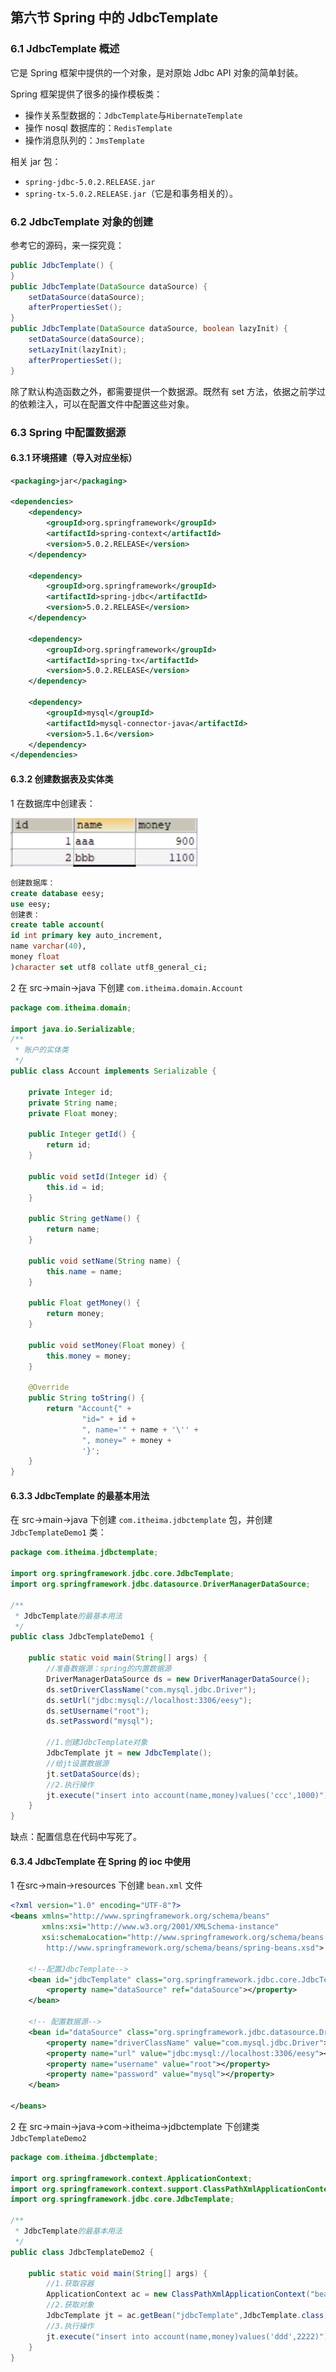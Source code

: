 ## 第六节 Spring 中的 JdbcTemplate

### 6.1 JdbcTemplate 概述 

它是 Spring 框架中提供的一个对象，是对原始 Jdbc API 对象的简单封装。 

Spring 框架提供了很多的操作模板类：
* 操作关系型数据的：`JdbcTemplate`与`HibernateTemplate`
* 操作 nosql 数据库的：`RedisTemplate`
* 操作消息队列的：`JmsTemplate`

相关 jar 包：
* `spring-jdbc-5.0.2.RELEASE.jar` 
*  `spring-tx-5.0.2.RELEASE.jar`（它是和事务相关的）。 

### 6.2 JdbcTemplate 对象的创建

参考它的源码，来一探究竟：

```java
public JdbcTemplate() {
}
public JdbcTemplate(DataSource dataSource) {
	setDataSource(dataSource);
	afterPropertiesSet();
}
public JdbcTemplate(DataSource dataSource, boolean lazyInit) {
	setDataSource(dataSource);
	setLazyInit(lazyInit);
	afterPropertiesSet();
}
```

除了默认构造函数之外，都需要提供一个数据源。既然有 set 方法，依据之前学过的依赖注入，可以在配置文件中配置这些对象。

### 6.3 Spring 中配置数据源

#### 6.3.1 环境搭建（导入对应坐标）

```xml
<packaging>jar</packaging>

<dependencies>
    <dependency>
        <groupId>org.springframework</groupId>
        <artifactId>spring-context</artifactId>
        <version>5.0.2.RELEASE</version>
    </dependency>

    <dependency>
        <groupId>org.springframework</groupId>
        <artifactId>spring-jdbc</artifactId>
        <version>5.0.2.RELEASE</version>
    </dependency>

    <dependency>
        <groupId>org.springframework</groupId>
        <artifactId>spring-tx</artifactId>
        <version>5.0.2.RELEASE</version>
    </dependency>

    <dependency>
        <groupId>mysql</groupId>
        <artifactId>mysql-connector-java</artifactId>
        <version>5.1.6</version>
    </dependency>
</dependencies>
```

#### 6.3.2 创建数据表及实体类

1 在数据库中创建表：

<img src="./img2/10-account-table.png" width=300>

```sql
创建数据库：
create database eesy;
use eesy;
创建表：
create table account(
id int primary key auto_increment,
name varchar(40),
money float
)character set utf8 collate utf8_general_ci;
```

2 在 src->main->java 下创建 `com.itheima.domain.Account`

```java
package com.itheima.domain;

import java.io.Serializable;
/**
 * 账户的实体类
 */
public class Account implements Serializable {

    private Integer id;
    private String name;
    private Float money;

    public Integer getId() {
        return id;
    }

    public void setId(Integer id) {
        this.id = id;
    }

    public String getName() {
        return name;
    }

    public void setName(String name) {
        this.name = name;
    }

    public Float getMoney() {
        return money;
    }

    public void setMoney(Float money) {
        this.money = money;
    }

    @Override
    public String toString() {
        return "Account{" +
                "id=" + id +
                ", name='" + name + '\'' +
                ", money=" + money +
                '}';
    }
}
```

#### 6.3.3 JdbcTemplate 的最基本用法

在 src->main->java 下创建 `com.itheima.jdbctemplate` 包，并创建 `JdbcTemplateDemo1` 类：

```java
package com.itheima.jdbctemplate;

import org.springframework.jdbc.core.JdbcTemplate;
import org.springframework.jdbc.datasource.DriverManagerDataSource;

/**
 * JdbcTemplate的最基本用法
 */
public class JdbcTemplateDemo1 {

    public static void main(String[] args) {
        //准备数据源：spring的内置数据源
        DriverManagerDataSource ds = new DriverManagerDataSource();
        ds.setDriverClassName("com.mysql.jdbc.Driver");
        ds.setUrl("jdbc:mysql://localhost:3306/eesy");
        ds.setUsername("root");
        ds.setPassword("mysql");

        //1.创建JdbcTemplate对象
        JdbcTemplate jt = new JdbcTemplate();
        //给jt设置数据源
        jt.setDataSource(ds);
        //2.执行操作
        jt.execute("insert into account(name,money)values('ccc',1000)");
    }
}
```

缺点：配置信息在代码中写死了。

#### 6.3.4 JdbcTemplate 在 Spring 的 ioc 中使用

1 在src->main->resources 下创建 `bean.xml` 文件

```xml
<?xml version="1.0" encoding="UTF-8"?>
<beans xmlns="http://www.springframework.org/schema/beans"
       xmlns:xsi="http://www.w3.org/2001/XMLSchema-instance"
       xsi:schemaLocation="http://www.springframework.org/schema/beans
        http://www.springframework.org/schema/beans/spring-beans.xsd">

    <!--配置JdbcTemplate-->
    <bean id="jdbcTemplate" class="org.springframework.jdbc.core.JdbcTemplate">
        <property name="dataSource" ref="dataSource"></property>
    </bean>

    <!-- 配置数据源-->
    <bean id="dataSource" class="org.springframework.jdbc.datasource.DriverManagerDataSource">
        <property name="driverClassName" value="com.mysql.jdbc.Driver"></property>
        <property name="url" value="jdbc:mysql://localhost:3306/eesy"></property>
        <property name="username" value="root"></property>
        <property name="password" value="mysql"></property>
    </bean>
    
</beans>
```

2 在 src->main->java->com->itheima->jdbctemplate 下创建类 `JdbcTemplateDemo2`

```java
package com.itheima.jdbctemplate;

import org.springframework.context.ApplicationContext;
import org.springframework.context.support.ClassPathXmlApplicationContext;
import org.springframework.jdbc.core.JdbcTemplate;

/**
 * JdbcTemplate的最基本用法
 */
public class JdbcTemplateDemo2 {

    public static void main(String[] args) {
        //1.获取容器
        ApplicationContext ac = new ClassPathXmlApplicationContext("bean.xml");
        //2.获取对象
        JdbcTemplate jt = ac.getBean("jdbcTemplate",JdbcTemplate.class);
        //3.执行操作
        jt.execute("insert into account(name,money)values('ddd',2222)");
    }
}
```

